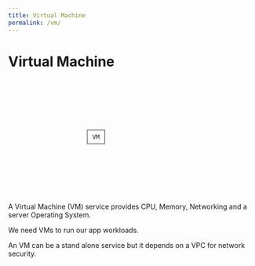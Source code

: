 ```yaml
---
title: Virtual Machine
permalink: /vm/
---
```


# Virtual Machine

```ascii
                                                  
                                                  
                                                  
                                                  
                                                  
                                                  
                                                  
                      ┌────┐                      
                      │ VM │                      
                      └────┘                      
                                                  
                                                  
                                                  
                                                  
                                                  
                                                  
                                                  
```

A Virtual Machine (VM) service provides CPU, Memory, Networking and a server Operating System.

We need VMs to run our app workloads.

An VM can be a stand alone service but it depends on a VPC for network security.
